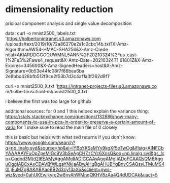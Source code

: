 # dimensionality reduction


pricipal component analysis and single value decomposition

data:
curl -o mnist2500_labels.txt 'https://holbertonintranet.s3.amazonaws.com
/uploads/text/2019/10/72a86270e2a1c2cbc14b.txt?X-Amz-Algorithm=AWS4-HMAC-SHA256&X-Amz-Crede
ntial=AKIARDDGGGOUWMNL5ANN%2F20210324%2Fus-east-1%2Fs3%2Faws4_request&X-Amz-Date=20210324T1
61801Z&X-Amz-Expires=345600&X-Amz-SignedHeaders=host&X-Amz-Signature=0b53e44fc08f7f86bea6ba
2e8bbc428bfb512f9ce2f53b7d3c4af1a3f262d9f1'

curl -o mnist2500_X.txt 'https://intranet-projects-files.s3.amazonaws.co
m/holbertonschool-ml/mnist2500_X.txt'

i believe the first was too large for github


additional sources:
for 0 and 1 this helped explain the variance thing:
https://stats.stackexchange.com/questions/132886/how-many-components-to-use-in-pca-in-order-to-preserve-a-certain-amount-of-varia
for 1 make sure to read the main file of 0 closely

this is basic but helps with what svd returns if you don't know:
https://www.google.com/search?q=np.linalg.svd&source=hp&ei=lYBbYKSsMYy9kgXf5oTwCg&iflsig=AINFCbYAAAAAYFuOpZpeMlGc9V3bSeAgCHZzCYc6XosQ&oq=np.linalg.svd&gs_lcp=Cgdnd3Mtd2l6EAMyAggAMgIIADICCAAyAggAMgIIADoFCAAQsQM6AgguOggIABCxAxCDAVBfWLgaYNkjaABwAHgBgAHUBYgBnyCSAQsyLTMuMS40LjEuMZgBAKABAaoBB2d3cy13aXo&sclient=gws-wiz&ved=0ahUKEwjkyre2w8nvAhWMnqQKHV8zAa4Q4dUDCAk&uact=5


